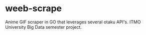# weeb-scrape
Anime GIF scraper in GO that leverages several otaku API's. ITMO University Big Data semester project.
